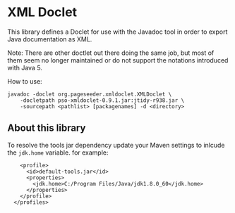 # XML Doclet

This library defines a Doclet for use with the Javadoc tool in order to
export Java documentation as XML.

Note: There are other doctlet out there doing the same job, but most of them 
seem no longer maintained or do not support the notations introduced with Java 5.

How to use:
```
javadoc -doclet org.pageseeder.xmldoclet.XMLDoclet \
    -docletpath pso-xmldoclet-0.9.1.jar:jtidy-r938.jar \
    -sourcepath <pathlist> [packagenames] -d <directory>
```

## About this library

To resolve the tools jar dependency update your Maven settings to inlcude
the `jdk.home` variable. for example:

```
    <profile>
      <id>default-tools.jar</id>
      <properties>
        <jdk.home>C:/Program Files/Java/jdk1.8.0_60</jdk.home>
      </properties>
    </profile>
  </profiles>
```
